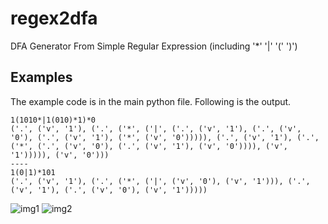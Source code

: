 # regex2dfa
DFA Generator From Simple Regular Expression (including '*' '|' '(' ')')

## Examples

The example code is in the main python file.
Following is the output.

```
1(1010*|1(010)*1)*0
('.', ('v', '1'), ('.', ('*', ('|', ('.', ('v', '1'), ('.', ('v', '0'), ('.', ('v', '1'), ('*', ('v', '0'))))), ('.', ('v', '1'), ('.', ('*', ('.', ('v', '0'), ('.', ('v', '1'), ('v', '0')))), ('v', '1'))))), ('v', '0')))
----
1(0|1)*101
('.', ('v', '1'), ('.', ('*', ('|', ('v', '0'), ('v', '1'))), ('.', ('v', '1'), ('.', ('v', '0'), ('v', '1')))))
```

![img1](https://raw.githubusercontent.com/xuhongxu96/regex2dfa/master/img1.png)
![img2](https://raw.githubusercontent.com/xuhongxu96/regex2dfa/master/img2.png)
